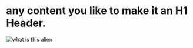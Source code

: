 # any content you like to make it an H1 Header.
![what is this alien](https://octodex.github.com/images/yaktocat.png)
